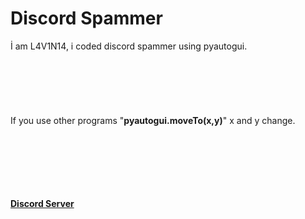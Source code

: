 # Discord Spammer



İ am L4V1N14, i coded discord spammer using pyautogui.
<br><br><br><br><br><br><br>
If you use other programs "<b>pyautogui.moveTo(x,y)</b>" x and y change.
<br><br><br><br><br><br><br>
















<a style="a {margin-left: 100px;}" href="https://discord.gg/u5eH8maq"><b>Discord Server</b></a>
